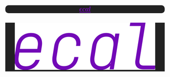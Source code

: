 <link href='https://fonts.googleapis.com/css?family=JetBrains Mono' rel='stylesheet'>
<h2 align="center" >
<pre style="border-radius: 10px; background: #212121; font-family: JetBrains
Mono;"><i><a href="https://ecal.dev" target="_blank"
style="color:#7209b7">ϵcαl</a></i></pre>
</h2>

<h2 align="center" style="background: #212121">
  <a href="https://ecal.dev" target="_blank">
    <img src="./ecal.svg" alt="ecal" />
  </a>
</h2>

